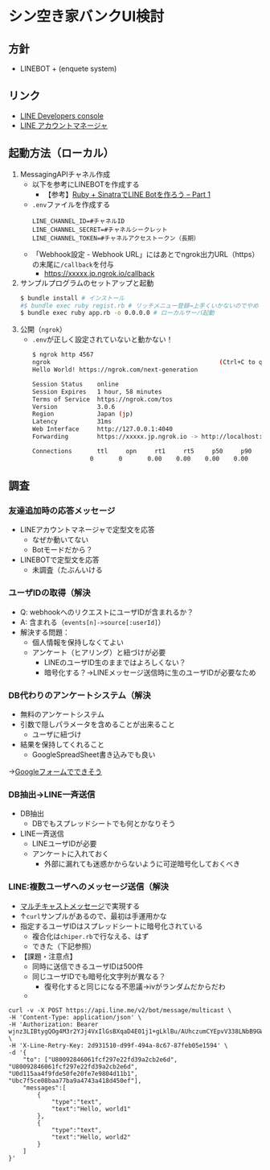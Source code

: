 シン空き家バンクUI検討
==

方針
--

* LINEBOT + (enquete system)


リンク
--

* [LINE Developers console](https://developers.line.biz/console/)
* [LINE アカウントマネージャ](https://manager.line.biz/)


起動方法（ローカル）
--

1. MessagingAPIチャネル作成
    * 以下を参考にLINEBOTを作成する
        * 【参考】[Ruby + SinatraでLINE Botを作ろう – Part 1](https://www.mizucoffee.com/archives/1076)
    * `.env`ファイルを作成する
        ```
        LINE_CHANNEL_ID=#チャネルID
        LINE_CHANNEL_SECRET=#チャネルシークレット
        LINE_CHANNEL_TOKEN=#チャネルアクセストークン（長期）
        ```
    * 「Webhook設定 - Webhook URL」にはあとでngrok出力URL（https）の末尾に`/callback`を付与
        * https://xxxxx.jp.ngrok.io/callback
1. サンプルプログラムのセットアップと起動
    ```sh
    $ bundle install # インストール
    #$ bundle exec ruby regist.rb # リッチメニュー登録→上手くいかないのでやめ
    $ bundle exec ruby app.rb -o 0.0.0.0 # ローカルサーバ起動
    ```
1. 公開（`ngrok`）
    * `.env`が正しく設定されていないと動かない！
        ```sh
        $ ngrok http 4567
        ngrok                                               (Ctrl+C to quit)
        Hello World! https://ngrok.com/next-generation

        Session Status    online
        Session Expires   1 hour, 58 minutes
        Terms of Service  https://ngrok.com/tos
        Version           3.0.6
        Region            Japan (jp)
        Latency           31ms
        Web Interface     http://127.0.0.1:4040
        Forwarding        https://xxxxx.jp.ngrok.io -> http://localhost:4567

        Connections       ttl     opn     rt1     rt5     p50     p90
                        0       0       0.00    0.00    0.00    0.00
        ```


調査
--

### 友達追加時の応答メッセージ

* LINEアカウントマネージャで定型文を応答
    * なぜか動いてない
    * Botモードだから？
* LINEBOTで定型文を応答
    * 未調査（たぶんいける

### ユーザIDの取得（解決

* Q: webhookへのリクエストにユーザIDが含まれるか？
* A: 含まれる（`events[n]->source[:userId]`）
* 解決する問題：
    * 個人情報を保持しなくてよい
    * アンケート（ヒアリング）と紐づけが必要
        * LINEのユーザID生のままではよろしくない？
        * 暗号化する？→LINEメッセージ送信時に生のユーザIDが必要なため

### DB代わりのアンケートシステム（解決

* 無料のアンケートシステム
* 引数で隠しパラメータを含めることが出来ること
    * ユーザに紐づけ
* 結果を保持してくれること
    * GoogleSpreadSheet書き込みでも良い

→[Googleフォームでできそう](https://blog.nakachon.com/2016/12/22/how-to-add-url-parameter-for-google-form/)

### DB抽出→LINE一斉送信

* DB抽出
    * DBでもスプレッドシートでも何とかなりそう
* LINE一斉送信
    * LINEユーザIDが必要
    * アンケートに入れておく
        * 外部に漏れても迷惑かからないように可逆暗号化しておくべき

### LINE:複数ユーザへのメッセージ送信（解決

* [マルチキャストメッセージ](https://developers.line.biz/ja/reference/messaging-api/#send-multicast-message)で実現する
* ↑`curl`サンプルがあるので、最初は手運用かな
* 指定するユーザIDはスプレッドシートに暗号化されている
    * 複合化は`chiper.rb`で行なえる、はず
    * できた（下記参照）
* 【課題・注意点】
    * 同時に送信できるユーザIDは500件
    * 同じユーザIDでも暗号化文字列が異なる？
        * 復号化すると同じになる不思議→ivがランダムだからだわ
    * 

```
curl -v -X POST https://api.line.me/v2/bot/message/multicast \
-H 'Content-Type: application/json' \
-H 'Authorization: Bearer wjnz3LIBtygQOg4M3r2YJj4VxIlGsBXqaD4E01j1+gLklBu/AUhczumCYEpvV338LNbB9GW3f0IebnhfrK+fbw5b6Psd/JcS0SfK2bL9xqUlCjTkNf7ugRBI5nJeKSUvvCx/hpl/QOKYpsJ2KW3HfAdB04t89/1O/w1cDnyilFU=' \
-H 'X-Line-Retry-Key: 2d931510-d99f-494a-8c67-87feb05e1594' \
-d '{
    "to": ["U80092846061fcf297e22fd39a2cb2e6d", "U80092846061fcf297e22fd39a2cb2e6d", "U0d115aa4f9fde50fe20fe7e9804d11b1", "Ubc7f5ce08baa77ba9a4743a418d450ef"],
    "messages":[
        {
            "type":"text",
            "text":"Hello, world1"
        },
        {
            "type":"text",
            "text":"Hello, world2"
        }
    ]
}'
```